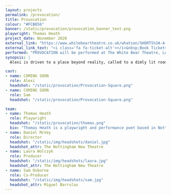 ```yaml
---
layout: projects
permalink: /provocation/
title: Provocation
colour: "#FCB856"
banner: /static/provocation/provocation_banner_text.png
playwright: Thomas Heath
project_date: November 2020
external_link: "https://www.whitebeartheatre.co.uk/whatson/SHORTS%3A-A-Festival-of-New-Writing"
external_link_text: "<i class='fa fa-ticket-alt'></i>&nbsp;Book Tickets"
performed: "PROVOCATION will be performed at The White Bear Theatre, London, on 5th November, as part of Make It Beautiful's SHORTS festival."
synopsis: |
  Alexi is driven to a place beyond reality, called to a dimly lit room overlooking the city by a force they don't understand. All they find is Sam, a person who seems to know everything about them and willing to serve their every need. It's only when Alexi reveals their deepest secrets, that they are faced with the terrifying nature of what they've found.

cast: 
- name: COMING SOON
  role: Alexi
  headshot: "/static/provocation/Provocation-Square.png"
- name: COMING SOON
  role: Sam
  headshot: "/static/provocation/Provocation-Square.png"

team:
- name: Thomas Heath
  role: Playwright
  headshot: "/static/provocation/thomas.png"
  bio: "Thomas Heath is a playwright and performance poet based in Nottingham, specialising in abstract and physical theatre. He has had work performed at The Old Red Lion Theatre, The Brighton New Venture Theatre, VAULT festival 2020 and has been published in the Fahmidan literary journal."
- name: Daniel McVey
  role: Director
  headshot: "/static/img/headshots/daniel.jpg"
  headshot_attr: The Nottingham New Theatre
- name: Laura Wolczyk
  role: Producer
  headshot: "/static/img/headshots/laura.jpg"
  headshot_attr: The Nottingham New Theatre
- name: Sam Osborne
  role: Co-Producer
  headshot: "/static/img/headshots/sam.jpg"
  headshot_attr: Miguel Barrulas
--- 
```



